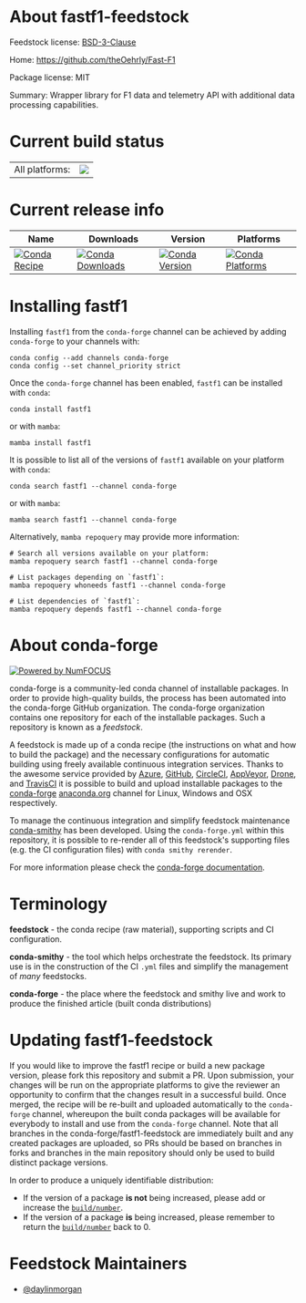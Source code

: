 About fastf1-feedstock
======================

Feedstock license: [BSD-3-Clause](https://github.com/conda-forge/fastf1-feedstock/blob/main/LICENSE.txt)

Home: https://github.com/theOehrly/Fast-F1

Package license: MIT

Summary: Wrapper library for F1 data and telemetry API with additional data processing capabilities.

Current build status
====================


<table><tr><td>All platforms:</td>
    <td>
      <a href="https://dev.azure.com/conda-forge/feedstock-builds/_build/latest?definitionId=18877&branchName=main">
        <img src="https://dev.azure.com/conda-forge/feedstock-builds/_apis/build/status/fastf1-feedstock?branchName=main">
      </a>
    </td>
  </tr>
</table>

Current release info
====================

| Name | Downloads | Version | Platforms |
| --- | --- | --- | --- |
| [![Conda Recipe](https://img.shields.io/badge/recipe-fastf1-green.svg)](https://anaconda.org/conda-forge/fastf1) | [![Conda Downloads](https://img.shields.io/conda/dn/conda-forge/fastf1.svg)](https://anaconda.org/conda-forge/fastf1) | [![Conda Version](https://img.shields.io/conda/vn/conda-forge/fastf1.svg)](https://anaconda.org/conda-forge/fastf1) | [![Conda Platforms](https://img.shields.io/conda/pn/conda-forge/fastf1.svg)](https://anaconda.org/conda-forge/fastf1) |

Installing fastf1
=================

Installing `fastf1` from the `conda-forge` channel can be achieved by adding `conda-forge` to your channels with:

```
conda config --add channels conda-forge
conda config --set channel_priority strict
```

Once the `conda-forge` channel has been enabled, `fastf1` can be installed with `conda`:

```
conda install fastf1
```

or with `mamba`:

```
mamba install fastf1
```

It is possible to list all of the versions of `fastf1` available on your platform with `conda`:

```
conda search fastf1 --channel conda-forge
```

or with `mamba`:

```
mamba search fastf1 --channel conda-forge
```

Alternatively, `mamba repoquery` may provide more information:

```
# Search all versions available on your platform:
mamba repoquery search fastf1 --channel conda-forge

# List packages depending on `fastf1`:
mamba repoquery whoneeds fastf1 --channel conda-forge

# List dependencies of `fastf1`:
mamba repoquery depends fastf1 --channel conda-forge
```


About conda-forge
=================

[![Powered by
NumFOCUS](https://img.shields.io/badge/powered%20by-NumFOCUS-orange.svg?style=flat&colorA=E1523D&colorB=007D8A)](https://numfocus.org)

conda-forge is a community-led conda channel of installable packages.
In order to provide high-quality builds, the process has been automated into the
conda-forge GitHub organization. The conda-forge organization contains one repository
for each of the installable packages. Such a repository is known as a *feedstock*.

A feedstock is made up of a conda recipe (the instructions on what and how to build
the package) and the necessary configurations for automatic building using freely
available continuous integration services. Thanks to the awesome service provided by
[Azure](https://azure.microsoft.com/en-us/services/devops/), [GitHub](https://github.com/),
[CircleCI](https://circleci.com/), [AppVeyor](https://www.appveyor.com/),
[Drone](https://cloud.drone.io/welcome), and [TravisCI](https://travis-ci.com/)
it is possible to build and upload installable packages to the
[conda-forge](https://anaconda.org/conda-forge) [anaconda.org](https://anaconda.org/)
channel for Linux, Windows and OSX respectively.

To manage the continuous integration and simplify feedstock maintenance
[conda-smithy](https://github.com/conda-forge/conda-smithy) has been developed.
Using the ``conda-forge.yml`` within this repository, it is possible to re-render all of
this feedstock's supporting files (e.g. the CI configuration files) with ``conda smithy rerender``.

For more information please check the [conda-forge documentation](https://conda-forge.org/docs/).

Terminology
===========

**feedstock** - the conda recipe (raw material), supporting scripts and CI configuration.

**conda-smithy** - the tool which helps orchestrate the feedstock.
                   Its primary use is in the construction of the CI ``.yml`` files
                   and simplify the management of *many* feedstocks.

**conda-forge** - the place where the feedstock and smithy live and work to
                  produce the finished article (built conda distributions)


Updating fastf1-feedstock
=========================

If you would like to improve the fastf1 recipe or build a new
package version, please fork this repository and submit a PR. Upon submission,
your changes will be run on the appropriate platforms to give the reviewer an
opportunity to confirm that the changes result in a successful build. Once
merged, the recipe will be re-built and uploaded automatically to the
`conda-forge` channel, whereupon the built conda packages will be available for
everybody to install and use from the `conda-forge` channel.
Note that all branches in the conda-forge/fastf1-feedstock are
immediately built and any created packages are uploaded, so PRs should be based
on branches in forks and branches in the main repository should only be used to
build distinct package versions.

In order to produce a uniquely identifiable distribution:
 * If the version of a package **is not** being increased, please add or increase
   the [``build/number``](https://docs.conda.io/projects/conda-build/en/latest/resources/define-metadata.html#build-number-and-string).
 * If the version of a package **is** being increased, please remember to return
   the [``build/number``](https://docs.conda.io/projects/conda-build/en/latest/resources/define-metadata.html#build-number-and-string)
   back to 0.

Feedstock Maintainers
=====================

* [@daylinmorgan](https://github.com/daylinmorgan/)

